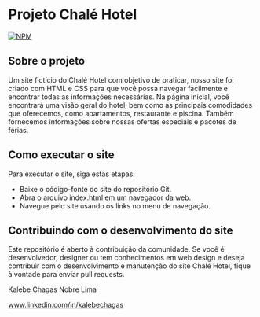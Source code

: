 #  Projeto Chalé Hotel
[![NPM](https://img.shields.io/npm/l/react)](https://github.com/kalebechagas/Projeto_Chale_Hotel/blob/main/LICENSE)

## Sobre o projeto

Um site fictício do Chalé Hotel com objetivo de praticar, nosso site foi criado com HTML e CSS para que você possa navegar facilmente e encontrar todas as informações necessárias. Na página inicial, você encontrará uma visão geral do hotel, bem como as principais comodidades que oferecemos, como apartamentos, restaurante e piscina. Também fornecemos informações sobre nossas ofertas especiais e pacotes de férias.

## Como executar o site
Para executar o site, siga estas etapas:

- Baixe o código-fonte do site do repositório Git.
- Abra o arquivo index.html em um navegador da web.
- Navegue pelo site usando os links no menu de navegação.

## Contribuindo com o desenvolvimento do site
Este repositório é aberto à contribuição da comunidade. Se você é desenvolvedor, designer ou tem conhecimentos em web design e deseja contribuir com o desenvolvimento e manutenção do site Chalé Hotel, fique à vontade para enviar pull requests.

Kalebe Chagas Nobre Lima

www.linkedin.com/in/kalebechagas
